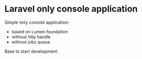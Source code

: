 # Laravel only console application

Simple only console application:
- based on Lumen foundation
- without http handle
- without jobs queue

Base to start development.
